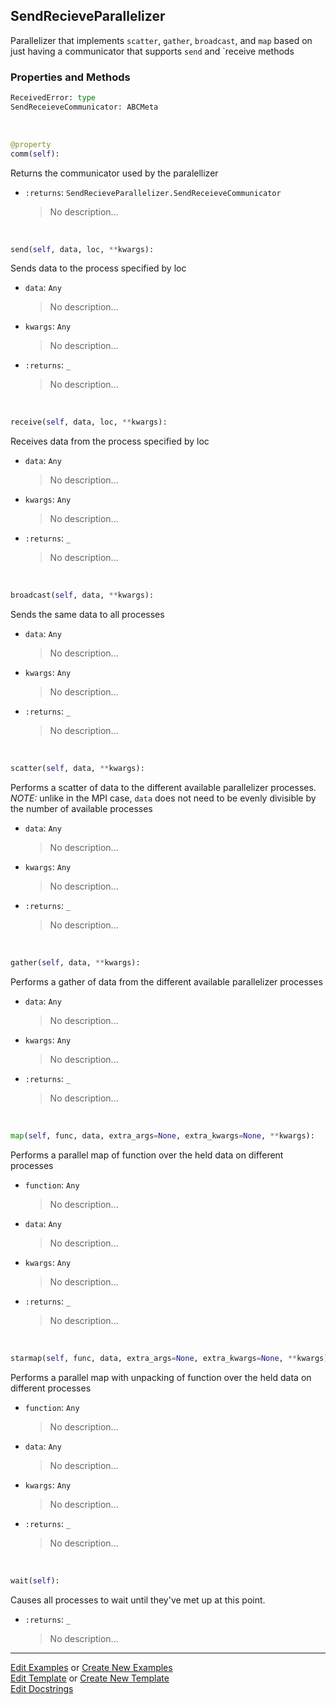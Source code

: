 ## <a id="McUtils.Parallelizers.Parallelizers.SendRecieveParallelizer">SendRecieveParallelizer</a>
Parallelizer that implements `scatter`, `gather`, `broadcast`, and `map`
based on just having a communicator that supports `send` and `receive methods

### Properties and Methods
```python
ReceivedError: type
SendReceieveCommunicator: ABCMeta
```
<a id="McUtils.Parallelizers.Parallelizers.SendRecieveParallelizer.comm" class="docs-object-method">&nbsp;</a>
```python
@property
comm(self): 
```
Returns the communicator used by the paralellizer
- `:returns`: `SendRecieveParallelizer.SendReceieveCommunicator`
    >No description...

<a id="McUtils.Parallelizers.Parallelizers.SendRecieveParallelizer.send" class="docs-object-method">&nbsp;</a>
```python
send(self, data, loc, **kwargs): 
```
Sends data to the process specified by loc
- `data`: `Any`
    >No description...
- `kwargs`: `Any`
    >No description...
- `:returns`: `_`
    >No description...

<a id="McUtils.Parallelizers.Parallelizers.SendRecieveParallelizer.receive" class="docs-object-method">&nbsp;</a>
```python
receive(self, data, loc, **kwargs): 
```
Receives data from the process specified by loc
- `data`: `Any`
    >No description...
- `kwargs`: `Any`
    >No description...
- `:returns`: `_`
    >No description...

<a id="McUtils.Parallelizers.Parallelizers.SendRecieveParallelizer.broadcast" class="docs-object-method">&nbsp;</a>
```python
broadcast(self, data, **kwargs): 
```
Sends the same data to all processes
- `data`: `Any`
    >No description...
- `kwargs`: `Any`
    >No description...
- `:returns`: `_`
    >No description...

<a id="McUtils.Parallelizers.Parallelizers.SendRecieveParallelizer.scatter" class="docs-object-method">&nbsp;</a>
```python
scatter(self, data, **kwargs): 
```
Performs a scatter of data to the different
        available parallelizer processes.
        *NOTE:* unlike in the MPI case, `data` does not
        need to be evenly divisible by the number of available
        processes
- `data`: `Any`
    >No description...
- `kwargs`: `Any`
    >No description...
- `:returns`: `_`
    >No description...

<a id="McUtils.Parallelizers.Parallelizers.SendRecieveParallelizer.gather" class="docs-object-method">&nbsp;</a>
```python
gather(self, data, **kwargs): 
```
Performs a gather of data from the different
        available parallelizer processes
- `data`: `Any`
    >No description...
- `kwargs`: `Any`
    >No description...
- `:returns`: `_`
    >No description...

<a id="McUtils.Parallelizers.Parallelizers.SendRecieveParallelizer.map" class="docs-object-method">&nbsp;</a>
```python
map(self, func, data, extra_args=None, extra_kwargs=None, **kwargs): 
```
Performs a parallel map of function over
        the held data on different processes
- `function`: `Any`
    >No description...
- `data`: `Any`
    >No description...
- `kwargs`: `Any`
    >No description...
- `:returns`: `_`
    >No description...

<a id="McUtils.Parallelizers.Parallelizers.SendRecieveParallelizer.starmap" class="docs-object-method">&nbsp;</a>
```python
starmap(self, func, data, extra_args=None, extra_kwargs=None, **kwargs): 
```
Performs a parallel map with unpacking of function over
        the held data on different processes
- `function`: `Any`
    >No description...
- `data`: `Any`
    >No description...
- `kwargs`: `Any`
    >No description...
- `:returns`: `_`
    >No description...

<a id="McUtils.Parallelizers.Parallelizers.SendRecieveParallelizer.wait" class="docs-object-method">&nbsp;</a>
```python
wait(self): 
```
Causes all processes to wait until they've met up at this point.
- `:returns`: `_`
    >No description...





___

[Edit Examples](https://github.com/McCoyGroup/McUtils/edit/edit/ci/examples/ci/docs/McUtils/Parallelizers/Parallelizers/SendRecieveParallelizer.md) or 
[Create New Examples](https://github.com/McCoyGroup/McUtils/new/edit/?filename=ci/examples/ci/docs/McUtils/Parallelizers/Parallelizers/SendRecieveParallelizer.md) <br/>
[Edit Template](https://github.com/McCoyGroup/McUtils/edit/edit/ci/docs/ci/docs/McUtils/Parallelizers/Parallelizers/SendRecieveParallelizer.md) or 
[Create New Template](https://github.com/McCoyGroup/McUtils/new/edit/?filename=ci/docs/templates/ci/docs/McUtils/Parallelizers/Parallelizers/SendRecieveParallelizer.md) <br/>
[Edit Docstrings](https://github.com/McCoyGroup/McUtils/edit/edit/McUtils/Parallelizers/Parallelizers.py?message=Update%20Docs)